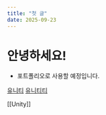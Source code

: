 ```yaml
---
title: "첫 글"
date: 2025-09-23
---
```

# 안녕하세요!
- 포트폴리오로 사용할 예정입니다.

[유니티](Unity.md)
[유니티티](정의/Unity)

[[Unity]]